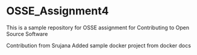 # OSSE_Assignment4
This is a sample repository for OSSE assignment for Contributing to Open Source Software

Contribution from Srujana
Added sample docker project from docker docs